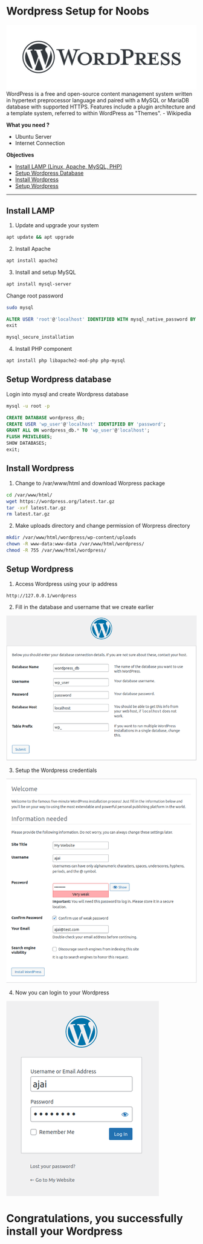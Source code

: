# Wordpress Setup for Noobs
![Wordpress Logo](imgs/wordpress.png)
WordPress is a free and open-source content management system written in hypertext preprocessor language and paired with a MySQL or MariaDB database with supported HTTPS. Features include a plugin architecture and a template system, referred to within WordPress as "Themes". - Wikipedia

__What you need ?__
- Ubuntu Server
- Internet Connection

__Objectives__
- [Install LAMP (Linux, Apache, MySQL, PHP)](#install-lamp)
- [Setup Wordpress Database](#setup-wordpress-database)
- [Install Wordpress](#install-wordpress)
- [Setup Wordpress](#setup-wordpress)

***

## Install LAMP

1. Update and upgrade your system
```sh
apt update && apt upgrade
```

2. Install Apache
```sh
apt install apache2
```

3. Install and setup MySQL
```sh
apt install mysql-server
```

Change root password
```sh
sudo mysql
```
```sql
ALTER USER 'root'@'localhost' IDENTIFIED WITH mysql_native_password BY 'password'; 
exit 
```
```sh
mysql_secure_installation
```

4. Install PHP component
```sh
apt install php libapache2-mod-php php-mysql
```


## Setup Wordpress database

Login into mysql and create Wordpress database
```sh
mysql -u root -p 
```
```sql
CREATE DATABASE wordpress_db; 
CREATE USER 'wp_user'@'localhost' IDENTIFIED BY 'password'; 
GRANT ALL ON wordpress_db.* TO 'wp_user'@'localhost'; 
FLUSH PRIVILEGES; 
SHOW DATABASES;
exit;
```

## Install Wordpress

1. Change to /var/www/html and download Worpress package
```sh
cd /var/www/html/ 
wget https://wordpress.org/latest.tar.gz 
tar -xvf latest.tar.gz 
rm latest.tar.gz
```

2. Make uploads directory and change permission of Worpress directory
```sh
mkdir /var/www/html/wordpress/wp-content/uploads 
chown -R www-data:www-data /var/www/html/wordpress/ 
chmod -R 755 /var/www/html/wordpress/
```

## Setup Wordpress

1. Access Wordpress using your ip address
```
http://127.0.0.1/wordpress
```

2. Fill in the database and username that we create earlier

![setup1](imgs/wp_install.PNG)

3. Setup the Wordpress credentials

![setup2](imgs/install.PNG)

4. Now you can login to your Wordpress

![login](imgs/login.PNG)

# Congratulations, you successfully install your Wordpress
